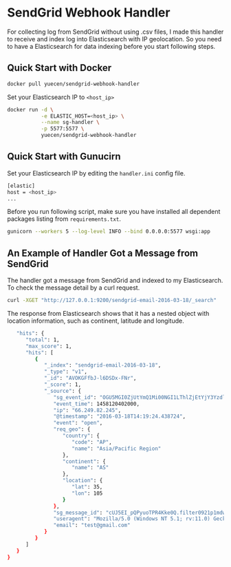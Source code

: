 # SendGrid Webhook Handler

For collecting log from SendGrid without using .csv files, I made this handler to receive and index log into 
Elasticsearch with IP geolocation. So you need to have a Elasticsearch for data indexing before you start following steps. 

## Quick Start with Docker

```bash
docker pull yuecen/sendgrid-webhook-handler
```

Set your Elasticsearch IP to ```<host_ip>```

```bash
docker run -d \
           -e ELASTIC_HOST=<host_ip> \
           --name sg-handler \
           -p 5577:5577 \
           yuecen/sendgrid-webhook-handler
```

## Quick Start with Gunucirn

Set your Elasticsearch IP by editing the ```handler.ini``` config file.

```bash
[elastic]
host = <host_ip>
...
```

Before you run following script, make sure you have installed all dependent packages listing from ```requirements.txt```.

```bash
gunicorn --workers 5 --log-level INFO --bind 0.0.0.0:5577 wsgi:app
```

## An Example of Handler Got a Message from SendGrid

The handler got a message from SendGrid and indexed to my Elasticsearch. To check the message detail by a curl request.

```bash
curl -XGET "http://127.0.0.1:9200/sendgrid-email-2016-03-18/_search"
```

The response from Elasticsearch shows that it has a nested object with location information, such as continent, latitude 
and longitude.

```bash
   "hits": {
      "total": 1,
      "max_score": 1,
      "hits": [
         {
            "_index": "sendgrid-email-2016-03-18",
            "_type": "v1",
            "_id": "AVOKGFfbJ-l6DSDx-FNr",
            "_score": 1,
            "_source": {
               "sg_event_id": "OGU5MGI0ZjUtYmQ1Mi00NGI1LThlZjEtYjY3YzdlMDY4Yjg1",
               "event_time": 1458120402000,
               "ip": "66.249.82.245",
               "@timestamp": "2016-03-18T14:19:24.438724",
               "event": "open",
               "req_geo": {
                  "country": {
                     "code": "AP",
                     "name": "Asia/Pacific Region"
                  },
                  "continent": {
                     "name": "AS"
                  },
                  "location": {
                     "lat": 35,
                     "lon": 105
                  }
               },
               "sg_message_id": "cUJ5EI_pQPyuoTPR4Kke0Q.filter0921p1mdw1.4165.56E9265B32.0",
               "useragent": "Mozilla/5.0 (Windows NT 5.1; rv:11.0) Gecko Firefox/11.0 (via ggpht.com GoogleImageProxy)",
               "email": "test@gmail.com"
            }
         }
      ]
   }
}
```